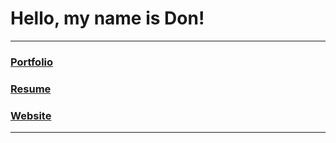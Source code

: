 # Hello, my name is Don!
***
### [Portfolio](https://www.bucketofcrabs.net/u/donthedev)
### [Resume](https://github.com/voxeldon/voxeldon/wiki/Resume)
### [Website](https://www.voxellabstudios.com/)
***
